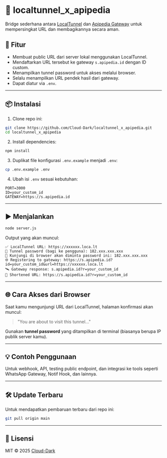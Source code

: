 # 🔗 localtunnel_x_apipedia

Bridge sederhana antara [LocalTunnel](https://theboroer.github.io/localtunnel-www/) dan [Apipedia Gateway](https://s.apipedia.id) untuk mempersingkat URL dan membagikannya secara aman.

## 🚀 Fitur

- Membuat public URL dari server lokal menggunakan LocalTunnel.
- Mendaftarkan URL tersebut ke gateway `s.apipedia.id` dengan ID custom.
- Menampilkan tunnel password untuk akses melalui browser.
- Selalu menampilkan URL pendek hasil dari gateway.
- Dapat diatur via `.env`.

---

## 📦 Instalasi

1. Clone repo ini:

```bash
git clone https://github.com/Cloud-Dark/localtunnel_x_apipedia.git
cd localtunnel_x_apipedia
```

2. Install dependencies:

```bash
npm install
```

3. Duplikat file konfigurasi `.env.example` menjadi `.env`:

```bash
cp .env.example .env
```

4. Ubah isi `.env` sesuai kebutuhan:

```env
PORT=3000
ID=your_custom_id
GATEWAY=https://s.apipedia.id
```

---

## ▶️ Menjalankan

```bash
node server.js
```

Output yang akan muncul:

```
✅ LocalTunnel URL: https://xxxxxx.loca.lt
🔑 Tunnel password (bagi ke pengguna): 182.xxx.xxx.xxx
📌 Kunjungi di browser akan diminta password ini: 182.xxx.xxx.xxx
🌐 Registering to gateway: https://s.apipedia.id?id=your_custom_id&url=https://xxxxxx.loca.lt
🛰️ Gateway response: s.apipedia.id?r=your_custom_id
🎯 Shortened URL: https://s.apipedia.id?r=your_custom_id
```

---

## 🌐 Cara Akses dari Browser

Saat kamu mengunjungi URL dari LocalTunnel, halaman konfirmasi akan muncul:

> "You are about to visit this tunnel..."

Gunakan **tunnel password** yang ditampilkan di terminal (biasanya berupa IP publik server kamu).

---

## 💡 Contoh Penggunaan

Untuk webhook, API, testing public endpoint, dan integrasi ke tools seperti WhatsApp Gateway, Notif Hook, dan lainnya.

---

## 🛠 Update Terbaru

Untuk mendapatkan pembaruan terbaru dari repo ini:

```bash
git pull origin main
```

---

## 📄 Lisensi

MIT © 2025 [Cloud-Dark](https://github.com/Cloud-Dark)

```
